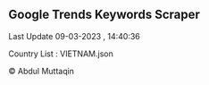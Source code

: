 

## Google Trends Keywords Scraper 
 
Last Update 09-03-2023 , 14:40:36

Country List :
VIETNAM.json



© Abdul Muttaqin 
